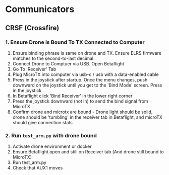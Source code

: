 # Communicators

## CRSF (Crossfire)

### 1. Ensure Drone is Bound To TX Connected to Computer

1. Ensure binding phrase is same on drone and TX. Ensure ELRS firmware matches to the second-to-last decimal.
2. Connect Drone to Comptuer via USB. Open Betaflight
3. Go To 'Receiver' Tab
4. Plug MicroTX into computer via usb-c / usb with a data-enabled cable
5. Press in the joystick after startup. Once the menu changes, push downward on the joystick until you get to the 'Bind Mode' screen. Press in the joystick
6. In Betaflight click 'Bind Receiver' in the lower right corner
7. Press the joystick downward (not in) to send the bind signal from MicroTX
8. Confirm drone and microtx are bound - Drone light should be solid, drone should be 'tumbling' in the receiver tab in Betaflight, and microTX should give connection stats

### 2. Run `test_arm.py` with drone bound
1. Activate drone environment or docker
2. Ensure Betaflight open and still on Receiver tab (And drone still bound to MicroTX)
2. Run test_arm.py
3. Check that AUX1 moves 